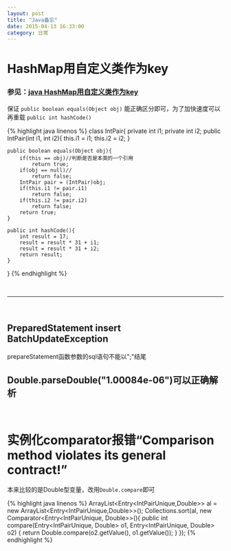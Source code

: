 ```yaml
---
layout: post
title: "Java备忘"
date: 2015-04-13 16:33:00
category: 日常
---
```


# HashMap用自定义类作为key 

### 参见：[java HashMap用自定义类作为key](http://blog.csdn.net/crush_on/article/details/18358549)

<!--more-->

保证 `public boolean equals(Object obj)` 能正确区分即可，为了加快速度可以再重载 `public int hashCode()`

{% highlight java linenos %}
class IntPair{
	private int i1;
	private int i2;
	public IntPair(int i1, int i2){
		this.i1 = i1;
		this.i2 = i2;
	}
		
	public boolean equals(Object obj){
		if(this == obj)//判断是否是本类的一个引用
			return true;
		if(obj == null)//
			return false;			
		IntPair pair = (IntPair)obj;
		if(this.i1 != pair.i1)
			return false;
		if(this.i2 != pair.i2)
			return false;
		return true;
	}
		
	public int hashCode(){
		int result = 17;
		result = result * 31 + i1;
		result = result * 31 + i2;
		return result;
	}
}
{% endhighlight %}


<br/>

---

<br/>

## PreparedStatement insert BatchUpdateException

prepareStatement函数参数的sql语句不能以";"结尾

## Double.parseDouble("1.00084e-06")可以正确解析

<br/>

# 实例化comparator报错“Comparison method violates its general contract!”

本来比较的是Double型变量，改用`Double.compare`即可

{% highlight java linenos %}
ArrayList<Entry<IntPairUnique,Double>> al = new ArrayList<Entry<IntPairUnique,Double>>(); 
Collections.sort(al, new Comparator<Entry<IntPairUnique, Double>>(){
	public int compare(Entry<IntPairUnique, Double> o1,
			Entry<IntPairUnique, Double> o2) {
		return Double.compare(o2.getValue(), o1.getValue());
	}
});
{% endhighlight %}


<!-- 多说评论框 start -->
<div class="ds-thread" data-thread-key="no comment!" data-title="{{ site.title }}" data-url="{{ site.url }}"></div>
